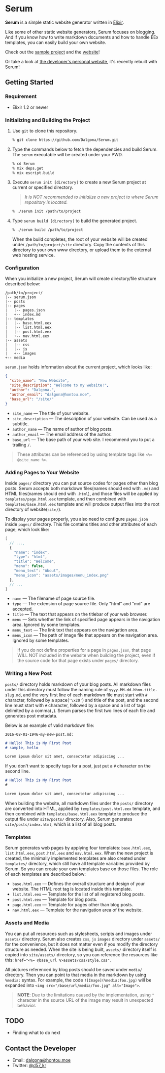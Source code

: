 # Serum

**Serum** is a simple static website generator written in [Elixir](http://elixir-lang.org).

Like some of other static website generators, Serum focuses on blogging. And if you know how to write markdown documents and how to handle EEx templates, you can easily build your own website.

Check out the [sample project](https://github.com/Dalgona/serum-sample) and the [website](http://include.iostream.kr/serum-sample)!

Or take a look at [the developer's personal website](https://dalgona.github.io), it's recently rebuilt with Serum!

## Getting Started

### Requirement

* Elixir 1.2 or newer

### Initializing and Building the Project

1. Use `git` to clone this repository.

    ```sh
    % git clone https://github.com/Dalgona/Serum.git
    ```

2. Type the commands below to fetch the dependencies and build Serum. The `serum` executable will be created under your PWD.

    ```sh
    % cd Serum
    % mix deps.get
    % mix escript.build
    ```

3. Execute `serum init [directory]` to create a new Serum project at current or specified directory.

    > *It is NOT recommended to initialize a new project to where Serum repository is located.*

    ```sh
    % ./serum init /path/to/project
    ```

4. Type `serum build [directory]` to build the generated project.

    ```sh
    % ./serum build /path/to/project
    ```

    When the build completes, the root of your website will be created under `/path/to/project/site` directory. Copy the contents of this directory to your own www directory, or upload them to the external web hosting service.

### Configuration

When you initialize a new project, Serum will create directory/file structure described below:

```text
/path/to/project/
|-- serum.json
|-- posts
|-- pages
|   |-- pages.json
|   +-- index.md
|-- templates
|   |-- base.html.eex
|   |-- list.html.eex
|   |-- post.html.eex
|   +-- nav.html.eex
|-- assets
|   |-- css
|   |-- js
|   +-- images
+-- media
```

`serum.json` holds information about the current project, which looks like:

```json
{
  "site_name": "New Website",
  "site_description": "Welcome to my website!",
  "author": "Dalgona.",
  "author_email": "dalgona@hontou.moe",
  "base_url": "/site/"
}
```

* `site_name` &mdash; The title of your website.
* `site_description` &mdash; The description of your website. Can be used as a subtitle.
* `author_name` &mdash; The name of author of blog posts.
* `author_email` &mdash; The email address of the author.
* `base_url` &mdash; The base path of your web site. I recommend you to put a trailing `/`.

> These attributes can be referenced by using template tags like `<%= @site_name %>`.

### Adding Pages to Your Website

Inside `pages/` directory you can put source codes for pages other than blog posts. Serum accepts both markdown files(names should end with `.md`) and HTML files(names should end with `.html`), and those files will be applied by `templates/page.html.eex` template, and then combined with `templates/base.html.eex` template and will produce output files into the root directory of website(`site/`).

To display your pages properly, you also need to configure `pages.json` inside `pages/` directory. This file contains titles and other attributes of each page, which look like:

```js
[
  // ...,
  {
    "name": "index",
    "type": "html",
    "title": "Welcome",
    "menu": false,
    "menu_text": "About",
    "menu_icon": "assets/images/menu_index.png"
  },
  // ...
]
```

* `name` &mdash; The filename of page source file.
* `type` &mdash; The extension of page source file. Only "html" and "md" are accepted.
* `title` &mdash; The text that appears on the titlebar of your web browser.
* `menu` &mdash; Sets whether the link of specified page appears in the navigation area. Ignored by some templates.
* `menu_text` &mdash; The link text that appears on the navigation area.
* `menu_icon` &mdash; The path of image file that appears on the navigation area. Ignored by some templates.

> If you do not define properties for a page in `pages.json`, that page WILL NOT included in the website when building the project, even if the source code for that page exists under `pages/` directory.

### Writing a New Post

`posts/` directory holds markdown of your blog posts. All markdown files under this directory must follow the naming rule of `yyyy-MM-dd-hhmm-title-slug.md`, and the very first line of each markdown file must start with `#` character, followed by a space(`'\x20'`) and title of the post, and the second line must start with `#` character, followed by a space and a list of tags delimited by a comma(`,`). Serum parses the first two lines of each file and generates post metadata.

Below is an example of valid markdown file:

`2016-08-01-1946-my-new-post.md:`

```markdown
# Hello! This is My First Post
# sample, hello

Lorem ipsum dolor sit amet, consectetur adipiscing ...
```

If you don't want to specify tags for a post, just put a `#` character on the second line.

```markdown
# Hello! This is My First Post
#

Lorem ipsum dolor sit amet, consectetur adipiscing ...
```

When building the website, all markdown files under the `posts/` directory are converted into HTML, applied by `templates/post.html.eex` template, and then combined with `templates/base.html.eex` template to produce the output file under `site/posts/` directory. Also, Serum generates `site/posts/index.html`, which is a list of all blog posts.

### Templates

Serum generates web pages by applying four templates: `base.html.eex`, `list.html.eex`, `post.html.eex` and `nav.html.eex`. When the new project is created, the minimally implemented templates are also created under `templates/` directory, which still have all template variables provided by Serum. So you can create your own templates base on those files. The role of each templates are described below:

* `base.html.eex` &mdash; Defines the overall structure and design of your website. The HTML root tag is located inside this template.
* `list.html.eex` &mdash; Template for the list of all registered blog posts.
* `post.html.eex` &mdash; Template for blog posts.
* `page.html.eex` &mdash; Template for pages other than blog posts.
* `nav.html.eex` &mdash; Template for the navigation area of the website.

### Assets and Media

You can put all resources such as stylesheets, scripts and images under `assets/` directory. Serum also creates `css`, `js` `images` directory under `assets/` for the convenience, but it does not matter even if you modify the directory structure as needed. When the site is being built, `assets/` directory itself is copied into `site/assets/` directory, so you can reference the resources like this: `href="<%= @base_url %>assets/css/style.css"`.

All pictures referenced by blog posts should be saved under `media/` directory. Then you can point to that media in the markdown by using `%media:` syntax. For example, the code `![Image](%media:foo.jpg)` will be expanded into `<img src="/base/url/media/foo.jpg" alt="Image">`.

> **NOTE**: Due to the limitations caused by the implementation, using `"` character in the source URL of the image may result in unexpected behavior.

## TODO

* Finding what to do next

## Contact the Developer

* Email: <dalgona@hontou.moe>
* Twitter: [@d57_kr](https://twitter.com/d57_kr)

